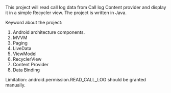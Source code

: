 This project will read call log data from Call log Content provider and display it in a simple Recycler view.
The project is written in Java.

Keyword about the project:

1. Android architecture components.
2. MVVM
3. Paging
4. LiveData
5. ViewModel
6. RecyclerView
7. Content Provider
8. Data Binding

Limitation: android.permission.READ_CALL_LOG should be granted manually.
